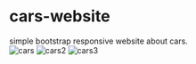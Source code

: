 # cars-website
simple bootstrap responsive website about cars.
<br/>
![cars](https://user-images.githubusercontent.com/70664666/141675736-fe2438ef-d612-41e2-b0c2-17af2be997be.png)
![cars2](https://user-images.githubusercontent.com/70664666/141675742-5d3c6c74-16ee-46f0-9c96-46d3cd4fc009.png)
![cars3](https://user-images.githubusercontent.com/70664666/141675745-ab4c708e-61df-42c4-817b-ce313d53018d.png)

